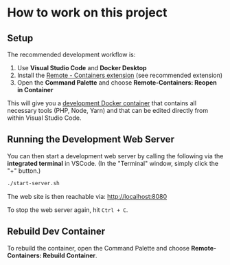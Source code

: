 # How to work on this project

## Setup

The recommended development workflow is:

1. Use **Visual Studio Code** and **Docker Desktop**
1. Install the [Remote - Containers extension](https://marketplace.visualstudio.com/items?itemName=ms-vscode-remote.remote-containers) (see recommended extension)
1. Open the **Command Palette** and choose **Remote-Containers: Reopen in Container**

This will give you a [development Docker container](https://code.visualstudio.com/docs/remote/containers) that contains all necessary tools (PHP, Node, Yarn) and that can be edited directly from within Visual Studio Code.

## Running the Development Web Server

You can then start a development web server by calling the following via the **integrated terminal** in VSCode. (In the "Terminal" window, simply click the "+" button.)

```bash
./start-server.sh
```

The web site is then reachable via: <http://localhost:8080>

To stop the web server again, hit `Ctrl + C`.

## Rebuild Dev Container

To rebuild the container, open the Command Palette and choose **Remote-Containers: Rebuild Container**.
